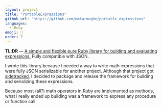 ```yaml
---
layout: project
title: "PortableExpressions"
github_url: "https://github.com/omkarmoghe/portable_expressions"
languages:
  - Ruby
emoji: 🍱
order: 7
---
```


**TL;DR** &mdash; [A simple and flexible pure Ruby library for building and evaluating expressions.](https://github.com/omkarmoghe/portable_expressions) Fully compatible with JSON.

I wrote this library because I needed a way to write math expressions that were fully JSON serializable for another project. Although that project got [sidetracked](https://www.commitstrip.com/en/2014/11/25/west-side-project-story), I decided to package and release the framework for building and serializing these expressions.

Because most (all?) math operators in Ruby are implemented as methods, what I really ended up building was a framework to express any procedure or function call.
